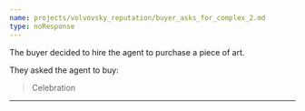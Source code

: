 ```yaml
---
name: projects/volvovsky_reputation/buyer_asks_for_complex_2.md
type: noResponse
---
```


The buyer decided to hire the agent to purchase a piece of art.

They asked the agent to buy:

> Celebration

---
